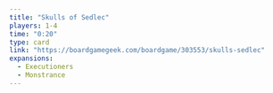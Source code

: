 ```yaml
---
title: "Skulls of Sedlec"
players: 1-4
time: "0:20"
type: card
link: "https://boardgamegeek.com/boardgame/303553/skulls-sedlec"
expansions:
  - Executioners
  - Monstrance
---
```

